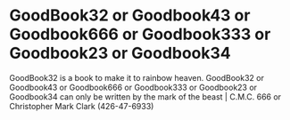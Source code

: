 # GoodBook32 or Goodbook43 or Goodbook666 or Goodbook333 or Goodbook23 or Goodbook34
GoodBook32 is a book to make it to rainbow heaven. GoodBook32 or Goodbook43 or Goodbook666 or Goodbook333 or Goodbook23 or Goodbook34 can only be written by the mark of the beast | C.M.C. 666 or Christopher Mark Clark (426-47-6933)
